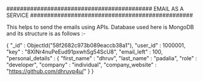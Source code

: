 ########################################### EMAIL AS A SERVICE ################################################ 


This helps to send the emails using APIs. Database used here is MongoDB and its structure is as follows :-

{
        "_id" : ObjectId("58f2682c973b089eaccb38a1"),
        "user_id" : 1000001,
        "key" : "8XINr4nuPeEud91pxwhSg54ScU8",
        "email_left" : 100,
        "personal_details" : {
                "first_name" : "dhruv",
                "last_name" : "padalia",
                "role" : "developer",
                "company" : "individual",
                "company_website" : "https://github.com/dhruvp4u/"
        }
}
